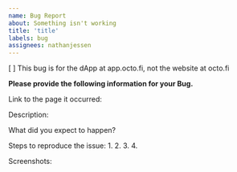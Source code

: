 ```yaml
---
name: Bug Report
about: Something isn't working
title: 'title'
labels: bug
assignees: nathanjessen
---
```


[ ] This bug is for the dApp at app.octo.fi, not the website at octo.fi

**Please provide the following information for your Bug.**

Link to the page it occurred:


Description:


What did you expect to happen?


Steps to reproduce the issue:
1.
2.
3.
4.

Screenshots:

